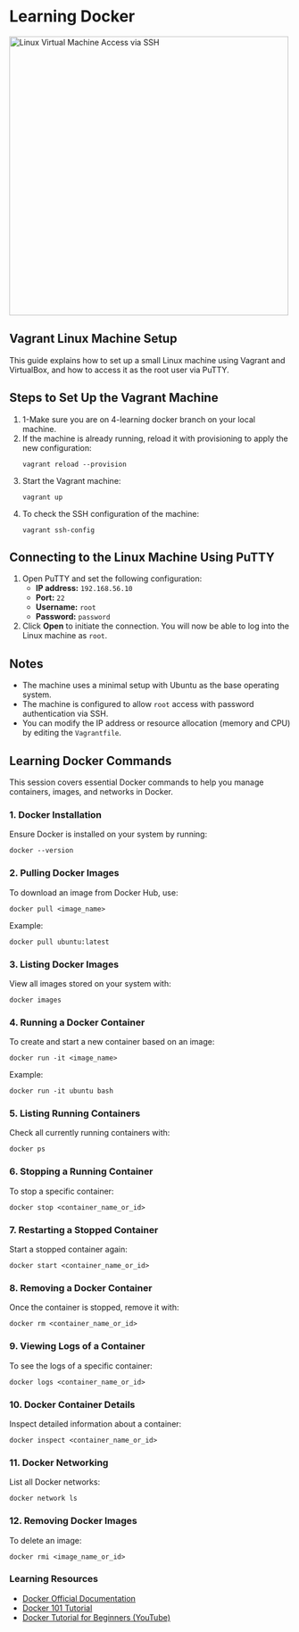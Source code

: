 <h1>Learning Docker</h1>
<p></p>
<img src="https://drive.google.com/file/d/181ia-CO4ZVMCG63kzIPsib01xTkMNkP3/view?usp=sharing" alt="Linux Virtual Machine Access via SSH" width="500">
<p></p>

<h2>Vagrant Linux Machine Setup</h2>

<p>This guide explains how to set up a small Linux machine using Vagrant and VirtualBox, and how to access it as the root user via PuTTY.</p>

<h2>Steps to Set Up the Vagrant Machine</h2>

<ol>
  <li>1-Make sure you are on 4-learning docker branch on your local machine.</li>
  <li>If the machine is already running, reload it with provisioning to apply the new configuration:
    <pre><code>vagrant reload --provision</code></pre>
  </li>
  <li>Start the Vagrant machine:
    <pre><code>vagrant up</code></pre>
  </li>
  <li>To check the SSH configuration of the machine:
    <pre><code>vagrant ssh-config</code></pre>
  </li>
</ol>

<h2>Connecting to the Linux Machine Using PuTTY</h2>

<ol>
  <li>Open PuTTY and set the following configuration:
    <ul>
      <li><strong>IP address:</strong> <code>192.168.56.10</code></li>
      <li><strong>Port:</strong> <code>22</code></li>
      <li><strong>Username:</strong> <code>root</code></li>
      <li><strong>Password:</strong> <code>password</code></li>
    </ul>
  </li>
  <li>Click <strong>Open</strong> to initiate the connection. You will now be able to log into the Linux machine as <code>root</code>.</li>
</ol>

<h2>Notes</h2>
<ul>
  <li>The machine uses a minimal setup with Ubuntu as the base operating system.</li>
  <li>The machine is configured to allow <code>root</code> access with password authentication via SSH.</li>
  <li>You can modify the IP address or resource allocation (memory and CPU) by editing the <code>Vagrantfile</code>.</li>
</ul>

<h2>Learning Docker Commands</h2>

<p>This session covers essential Docker commands to help you manage containers, images, and networks in Docker.</p>

<h3>1. Docker Installation</h3>
<p>Ensure Docker is installed on your system by running:</p>
<pre><code>docker --version</code></pre>

<h3>2. Pulling Docker Images</h3>
<p>To download an image from Docker Hub, use:</p>
<pre><code>docker pull &lt;image_name&gt;</code></pre>
<p>Example:</p>
<pre><code>docker pull ubuntu:latest</code></pre>

<h3>3. Listing Docker Images</h3>
<p>View all images stored on your system with:</p>
<pre><code>docker images</code></pre>

<h3>4. Running a Docker Container</h3>
<p>To create and start a new container based on an image:</p>
<pre><code>docker run -it &lt;image_name&gt;</code></pre>
<p>Example:</p>
<pre><code>docker run -it ubuntu bash</code></pre>

<h3>5. Listing Running Containers</h3>
<p>Check all currently running containers with:</p>
<pre><code>docker ps</code></pre>

<h3>6. Stopping a Running Container</h3>
<p>To stop a specific container:</p>
<pre><code>docker stop &lt;container_name_or_id&gt;</code></pre>

<h3>7. Restarting a Stopped Container</h3>
<p>Start a stopped container again:</p>
<pre><code>docker start &lt;container_name_or_id&gt;</code></pre>

<h3>8. Removing a Docker Container</h3>
<p>Once the container is stopped, remove it with:</p>
<pre><code>docker rm &lt;container_name_or_id&gt;</code></pre>

<h3>9. Viewing Logs of a Container</h3>
<p>To see the logs of a specific container:</p>
<pre><code>docker logs &lt;container_name_or_id&gt;</code></pre>

<h3>10. Docker Container Details</h3>
<p>Inspect detailed information about a container:</p>
<pre><code>docker inspect &lt;container_name_or_id&gt;</code></pre>

<h3>11. Docker Networking</h3>
<p>List all Docker networks:</p>
<pre><code>docker network ls</code></pre>

<h3>12. Removing Docker Images</h3>
<p>To delete an image:</p>
<pre><code>docker rmi &lt;image_name_or_id&gt;</code></pre>

<h3>Learning Resources</h3>
<ul>
    <li><a href="https://docs.docker.com/get-started/" target="_blank">Docker Official Documentation</a></li>
    <li><a href="https://www.docker.com/101-tutorial" target="_blank">Docker 101 Tutorial</a></li>
    <li><a href="https://www.youtube.com/watch?v=fqMOX6JJhGo" target="_blank">Docker Tutorial for Beginners (YouTube)</a></li>
</ul>
